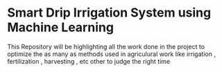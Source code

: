 # Smart Drip Irrigation System using Machine Learning
This Repository will be highlighting all the work done in the project to optimize the as many as methods used in agriculural work like irrigation , fertilization , harvesting , etc other to judge the right time 

